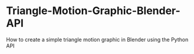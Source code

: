 # Triangle-Motion-Graphic-Blender-API
 How to create a simple triangle motion graphic in Blender using the Python API
